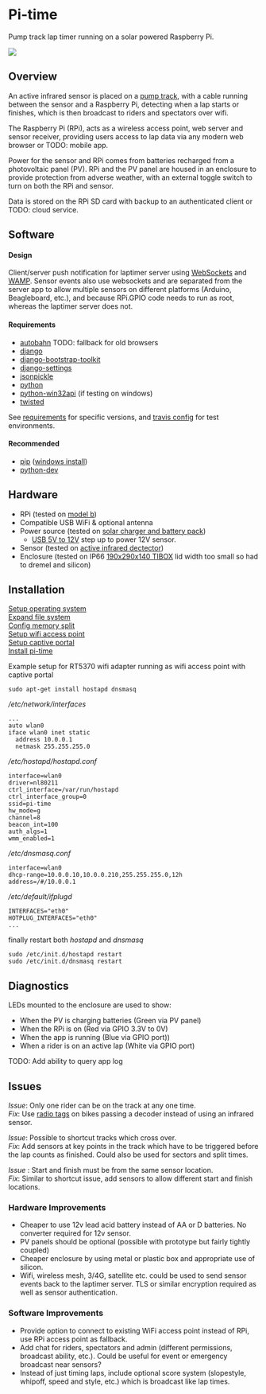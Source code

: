 # Pi-time

Pump track lap timer running on a solar powered Raspberry Pi.

[<img src="https://api.travis-ci.org/si618/pi-time.png?branch=master">](https://travis-ci.org/si618/pi-time)

## Overview

An active infrared sensor is placed on a [pump track](http://adventuresportsjournal.com/biking/pumpin-an-introduction-to-the-world-of-pump-tracks), with a cable running between the sensor and a Raspberry Pi, detecting when a lap starts or finishes, which is then broadcast to riders and spectators over wifi.

The Raspberry Pi (RPi), acts as a wireless access point, web server and sensor receiver, providing users access to lap data via any modern web browser or TODO: mobile app.

Power for the sensor and RPi comes from batteries recharged from a photovoltaic panel (PV). RPi and the PV panel are housed in an enclosure to provide protection from adverse weather, with an external toggle switch to turn on both the RPi and sensor.

Data is stored on the RPi SD card with backup to an authenticated client or TODO: cloud service.

## Software

#### Design

Client/server push notification for laptimer server using [WebSockets](http://tools.ietf.org/html/rfc6455) and [WAMP](http://wamp.ws). Sensor events also use websockets and are separated from the server app to allow multiple sensors on different platforms (Arduino, Beagleboard, etc.), and because RPi.GPIO code needs to run as root, whereas the laptimer server does not.

#### Requirements

* [autobahn](http://autobahn.ws/python) TODO: fallback for old browsers
* [django](https://docs.djangoproject.com/en/1.5/intro/install/)
* [django-bootstrap-toolkit](https://github.com/dyve/django-bootstrap-toolkit/)
* [django-settings](https://github.com/jqb/django-settings/blob/master/README.rst#installation--setup)
* [jsonpickle](https://github.com/jsonpickle/jsonpickle)
* [python](http://python.org/download/)
* [python-win32api](http://sourceforge.net/projects/pywin32/) (if testing on windows)
* [twisted](https://twistedmatrix.com/trac/)

See [requirements](https://github.com/si618/pi-time/blob/master/requirements.txt) for specific versions, and [travis config](https://github.com/si618/pi-time/blob/master/.travis.yml) for test environments.


#### Recommended

* [pip](http://www.pip-installer.org/en/latest/installing.html) ([windows install](http://stackoverflow.com/a/12476379/44540))
* [python-dev](http://packages.debian.org/wheezy/python-dev)


## Hardware

* RPi (tested on [model b](http://au.element14.com/Raspberry_Pi))
* Compatible USB WiFi & optional antenna
* Power source (tested on [solar charger and battery pack](http://cgi.cottonpickers.plus.com/~cottonpickers/forum/viewtopic.php?f=2&t=474&sid=ec0e5edc2965ab799801f71ed28f6c23))
  * [USB 5V to 12V](http://www.ebay.com.au/itm/271176652645?ssPageName=STRK:MEWNX:IT&_trksid=p3984.m1497.l2649) step up to power 12V sensor.
* Sensor (tested on [active infrared dectector](http://www.ebay.com.au/itm/350771078173?ssPageName=STRK:MEWNX:IT&_trksid=p3984.m1497.l2649))
* Enclosure (tested on IP66 [190x290x140 TIBOX](http://www.ebay.com.au/itm/121133523629?ssPageName=STRK:MEWNX:IT&_trksid=p3984.m1497.l2649) lid width too small so had to dremel and silicon)

## Installation

[Setup operating system](http://www.raspberrypi.org/downloads)  
[Expand file system](http://elinux.org/RPi_raspi-config#expand_rootfs_-_Expand_root_partition_to_fill_SD_card)  
[Config memory split](http://elinux.org/RPi_raspi-config#memory_split_-_Change_memory_split)  
[Setup wifi access point](http://learn.adafruit.com/setting-up-a-raspberry-pi-as-a-wifi-access-point/overview)  
[Setup captive portal](http://sirlagz.net/2013/08/23/how-to-captive-portal-on-the-raspberry-pi/)  
[Install pi-time](https://pypi.python.org/pypi/pi-time)  

Example setup for RT5370 wifi adapter running as wifi access point with captive portal

    sudo apt-get install hostapd dnsmasq

  */etc/network/interfaces*

    ...
    auto wlan0
    iface wlan0 inet static
      address 10.0.0.1
      netmask 255.255.255.0

  */etc/hostapd/hostapd.conf*

    interface=wlan0
    driver=nl80211
    ctrl_interface=/var/run/hostapd
    ctrl_interface_group=0
    ssid=pi-time
    hw_mode=g
    channel=8
    beacon_int=100
    auth_algs=1
    wmm_enabled=1

  */etc/dnsmasq.conf*

    interface=wlan0
    dhcp-range=10.0.0.10,10.0.0.210,255.255.255.0,12h
    address=/#/10.0.0.1

  */etc/default/ifplugd*

    INTERFACES="eth0"
    HOTPLUG_INTERFACES="eth0"
    ...

  finally restart both *hostapd* and *dnsmasq*

    sudo /etc/init.d/hostapd restart
    sudo /etc/init.d/dnsmasq restart

## Diagnostics

LEDs mounted to the enclosure are used to show:
* When the PV is charging batteries (Green via PV panel)
* When the RPi is on (Red via GPIO 3.3V to 0V)
* When the app is running (Blue via GPIO port))
* When a rider is on an active lap (White via GPIO port)

TODO: Add ability to query app log

## Issues

_Issue_:  Only one rider can be on the track at any one time.  
_Fix_: Use [radio tags](https://en.wikipedia.org/wiki/Transponder_timing) on bikes passing a decoder instead of using an infrared sensor.

_Issue_:  Possible to shortcut tracks which cross over.  
_Fix_: Add sensors at key points in the track which have to be triggered before the lap counts as finished. Could also be used for sectors and split times.

_Issue_ : Start and finish must be from the same sensor location.  
_Fix_: Similar to shortcut issue, add sensors to allow different start and finish locations.

### Hardware Improvements

* Cheaper to use 12v lead acid battery instead of AA or D batteries. No converter required for 12v sensor.
* PV panels should be optional (possible with prototype but fairly tightly coupled)
* Cheaper enclosure by using metal or plastic box and appropriate use of silicon.
* Wifi, wireless mesh, 3/4G, satellite etc. could be used to send sensor events back to the laptimer server. TLS or similar encryption required as well as sensor authentication.

### Software Improvements

* Provide option to connect to existing WiFi access point instead of RPi, use RPi access point as fallback.
* Add chat for riders, spectators and admin (different permissions, broadcast ability, etc.). Could be useful for event or emergency broadcast near sensors?
* Instead of just timing laps, include optional score system (slopestyle, whipoff, speed and style, etc.) which is broadcast like lap times.
